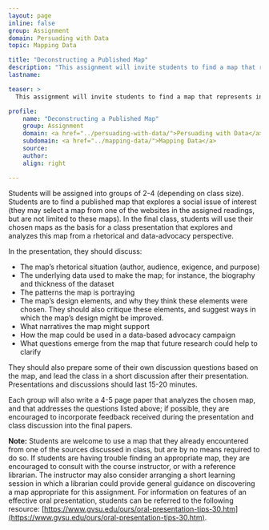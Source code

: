 ```yaml
---
layout: page
inline: false
group: Assignment
domain: Persuading with Data
topic: Mapping Data

title: "Deconstructing a Published Map"
description: "This assignment will invite students to find a map that represents information about a social issue that they are interested in, deconstruct how that map “works” from a rhetorical and data-advocacy perspective, and explore how it might be used as part of a broader data-based advocacy campaign. The assignment will include a class presentation and short paper, and will prepare students to incorporate their own original maps into data-based advocacy campaigns they may organize in the future. "
lastname: 

teaser: >
  This assignment will invite students to find a map that represents information about a social issue that they are interested in, deconstruct how that map “works” from a rhetorical and data-advocacy perspective, and explore how it might be used as part of a broader data-based advocacy campaign. The assignment will include a class presentation and short paper, and will prepare students to incorporate their own original maps into data-based advocacy campaigns they may organize in the future.

profile:
    name: "Deconstructing a Published Map"
    group: Assignment
    domain: <a href="../persuading-with-data/">Persuading with Data</a>
    subdomain: <a href="../mapping-data/">Mapping Data</a>
    source: 
    author: 
    align: right

---
```


Students will be assigned into groups of 2-4 (depending on class size). Students are to find a published map that explores a social issue of interest (they may select a map from one of the websites in the assigned readings, but are not limited to these maps). In the final class, students will use their chosen maps as the basis for a class presentation that explores and analyzes this map from a rhetorical and data-advocacy perspective.

In the presentation, they should discuss:
- The map’s rhetorical situation (author, audience, exigence, and purpose)
- The underlying data used to make the map; for instance, the biography and thickness of the dataset
- The patterns the map is portraying
- The map’s design elements, and why they think these elements were chosen. They should also critique these elements, and suggest ways in which the map’s design might be improved.
- What narratives the map might support
- How the map could be used in a data-based advocacy campaign
- What questions emerge from the map that future research could help to clarify

They should also prepare some of their own discussion questions based on the map, and lead the class in a short discussion after their presentation. Presentations and discussions should last 15-20 minutes. 

Each group will also write a 4-5 page paper that analyzes the chosen map, and that addresses the questions listed above; if possible, they are encouraged to incorporate feedback received during the presentation and class discussion into the final papers. 

**Note:** Students are welcome to use a map that they already encountered from one of the sources discussed in class, but are by no means required to do so. If students are having trouble finding an appropriate map, they are encouraged to consult with the course instructor, or with a reference librarian. The instructor may also consider arranging a short learning session in which a librarian could provide general guidance on discovering a map appropriate for this assignment. For information on features of an effective oral presentation, students can be referred to the following resource: [https://www.gvsu.edu/ours/oral-presentation-tips-30.htm](https://www.gvsu.edu/ours/oral-presentation-tips-30.htm). 

